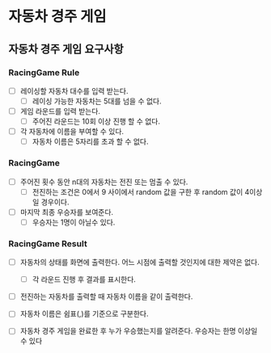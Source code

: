 # 자동차 경주 게임

## 자동차 경주 게임 요구사항

### RacingGame Rule
- [ ] 레이싱할 자동차 대수를 입력 받는다.
  - [ ] 레이싱 가능한 자동차는 5대를 넘을 수 없다.
- [ ] 게임 라운드를 입력 받는다.
  - [ ] 주어진 라운드는 10회 이상 진행 할 수 없다.
- [ ] 각 자동차에 이름을 부여할 수 있다.
  - [ ] 자동차 이름은 5자리를 초과 할 수 없다.

### RacingGame
- [ ] 주어진 횟수 동안 n대의 자동차는 전진 또는 멈출 수 있다.
  - [ ] 전진하는 조건은 0에서 9 사이에서 random 값을 구한 후 random 값이 4이상일 경우이다.
- [ ] 마지막 최종 우승자를 보여준다.
  - [ ] 우승자는 1명이 아닐수 있다.

### RacingGame Result
- [ ] 자동차의 상태를 화면에 출력한다. 어느 시점에 출력할 것인지에 대한 제약은 없다.
  - [ ] 각 라운드 진행 후 결과를 표시한다.
- [ ] 전진하는 자동차를 출력할 때 자동차 이름을 같이 출력한다.
- [ ] 자동차 이름은 쉼표(,)를 기준으로 구분한다.
- [ ] 자동차 경주 게임을 완료한 후 누가 우승했는지를 알려준다. 우승자는 한명 이상일 수 있다



